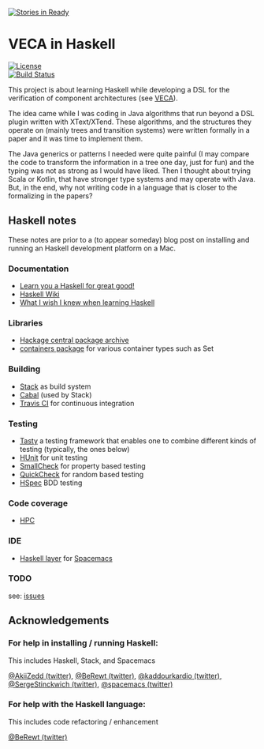 [![Stories in Ready](https://badge.waffle.io/pascalpoizat/vecahaskell.png?label=ready&title=Ready)](https://waffle.io/pascalpoizat/vecahaskell)
# VECA in Haskell

[![License](https://img.shields.io/badge/license-Apache%20License%202.0-blue.svg)](LICENSE)<br/>
[![Build Status](https://travis-ci.org/pascalpoizat/vecahaskell.svg?branch=master)](https://travis-ci.org/pascalpoizat/vecahaskell)


This project is about learning Haskell while developing a DSL for the verification of component architectures (see [VECA](https://github.com/pascalpoizat/veca)).

The idea came while I was coding in Java algorithms that run beyond a DSL plugin written with XText/XTend. These algorithms, and the structures they operate on (mainly trees and transition systems) were written formally in a paper and it was time to implement them.

The Java generics or patterns I needed were quite painful (I may compare the code to transform the information in a tree one day, just for fun) and the typing was not as strong as I would have liked. Then I thought about trying Scala or Kotlin, that have stronger type systems and may operate with Java. But, in the end, why not writing code in a language that is closer to the formalizing in the papers?

## Haskell notes

These notes are prior to a (to appear someday) blog post on installing and running an Haskell development platform on a Mac.

### Documentation

- [Learn you a Haskell for great good!](http://learnyouahaskell.com)
- [Haskell Wiki](https://wiki.haskell.org/FAQ)
- [What I wish I knew when learning Haskell](http://dev.stephendiehl.com/hask/)

### Libraries

- [Hackage central package archive](https://hackage.haskell.org)
- [containers package](https://hackage.haskell.org/package/containers) for various container types such as Set

### Building

- [Stack](https://haskellstack.org/) as build system
- [Cabal](https://www.haskell.org/cabal/) (used by Stack)
- [Travis CI](https://travis-ci.org) for continuous integration

### Testing

- [Tasty](http://documentup.com/feuerbach/tasty) a testing framework that enables one to combine different kinds of testing (typically, the ones below)
- [HUnit](https://github.com/hspec/HUnit#readme) for unit testing
- [SmallCheck](https://github.com/feuerbach/smallcheck#readme) for property based testing
- [QuickCheck](https://github.com/nick8325/quickcheck#readme) for random based testing
- [HSpec](http://hspec.github.io) BDD testing

### Code coverage

- [HPC](https://wiki.haskell.org/Haskell_program_coverage)

### IDE

- [Haskell layer](https://github.com/syl20bnr/spacemacs/tree/master/layers/%2Blang/haskell) for [Spacemacs](http://spacemacs.org)

### TODO

see: [issues](https://github.com/pascalpoizat/vecahaskell/issues)

## Acknowledgements

### For help in installing / running Haskell:

This includes Haskell, Stack, and Spacemacs

[@AkiiZedd (twitter)](https://twitter.com/AkiiZedd),
[@BeRewt (twitter)](https://twitter.com/BeRewt),
[@kaddourkardio (twitter)](https://twitter.com/kaddourkardio), 
[@SergeStinckwich (twitter)](https://twitter.com/SergeStinckwich),
[@spacemacs (twitter)](https://twitter.com/spacemacs)

### For help with the Haskell language:

This includes code refactoring / enhancement

[@BeRewt (twitter)](https://twitter.com/BeRewt)

